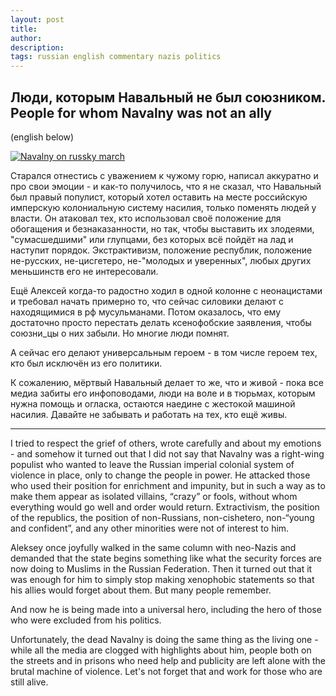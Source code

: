 ```yaml
---
layout: post
title: 
author:
description: 
tags: russian english commentary nazis politics 
---
```


## Люди, которым Навальный не был союзником. People for whom Navalny was not an ally

(english below)

[![Navalny on russky march]( https://im.kommersant.ru/Issues.photo/CORP/2013/07/16/KMO_125587_00851_1_t218.jpg 'Navalny on russky march')](https://www.kommersant.ru/gallery/2235276)

Старался отнестись с уважением к чужому горю, написал аккуратно и про свои эмоции - и как-то получилось, что я не сказал, что Навальный был правый популист, который хотел оставить на месте российскую имперскую колониальную систему насилия, только поменять людей у власти. Он атаковал тех, кто использовал своё положение для обогащения и безнаказанности, но так, чтобы выставить их злодеями, "сумасшедшими" или глупцами, без которых всё пойдёт на лад и наступит порядок. Экстрактивизм, положение республик, положение не-русских, не-цисгетеро, не-"молодых и уверенных", любых других меньшинств его не интересовали.

Ещё Алексей когда-то радостно ходил в одной колонне с неонацистами и требовал начать примерно то, что сейчас силовики делают с находящимися в рф мусульманами. Потом оказалось, что ему достаточно просто перестать делать ксенофобские заявления, чтобы союзни_цы о них забыли. Но многие люди помнят.

А сейчас его делают универсальным героем - в том числе героем тех, кто был исключён из его политики.

К сожалению, мёртвый Навальный делает то же, что и живой - пока все медиа забиты его инфоповодами, люди на воле и в тюрьмах, которым нужна помощь и огласка, остаются наедине с жестокой машиной насилия. Давайте не забывать и работать на тех, кто ещё живы.

---

I tried to respect the grief of others, wrote carefully and about my emotions - and somehow it turned out that I did not say that Navalny was a right-wing populist who wanted to leave the Russian imperial colonial system of violence in place, only to change the people in power. He attacked those who used their position for enrichment and impunity, but in such a way as to make them appear as isolated villains, “crazy” or fools, without whom everything would go well and order would return. Extractivism, the position of the republics, the position of non-Russians, non-cishetero, non-“young and confident”, and any other minorities were not of interest to him.

Aleksey once joyfully walked in the same column with neo-Nazis and demanded that the state begins something like what the security forces are now doing to Muslims in the Russian Federation. Then it turned out that it was enough for him to simply stop making xenophobic statements so that his allies would forget about them. But many people remember.

And now he is being made into a universal hero, including the hero of those who were excluded from his politics.

Unfortunately, the dead Navalny is doing the same thing as the living one - while all the media are clogged with highlights about him, people both on the streets and in prisons who need help and publicity are left alone with the brutal machine of violence. Let's not forget that and work for those who are still alive.

